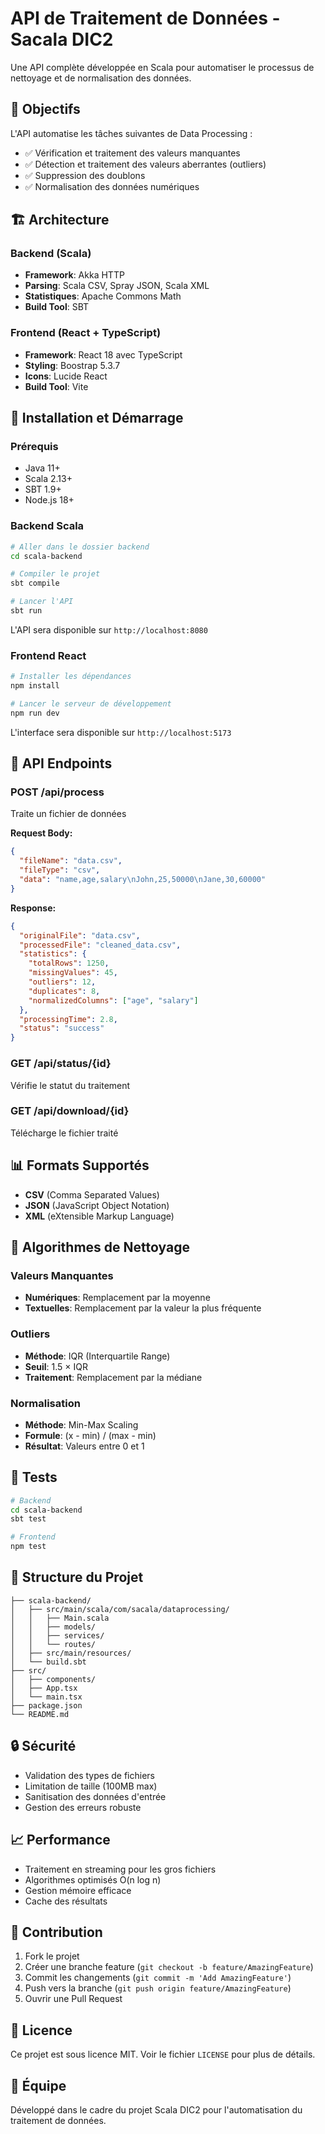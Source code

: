 # API de Traitement de Données - Sacala DIC2

Une API complète développée en Scala pour automatiser le processus de nettoyage et de normalisation des données.

## 🎯 Objectifs

L'API automatise les tâches suivantes de Data Processing :
- ✅ Vérification et traitement des valeurs manquantes
- ✅ Détection et traitement des valeurs aberrantes (outliers)
- ✅ Suppression des doublons
- ✅ Normalisation des données numériques

## 🏗️ Architecture

### Backend (Scala)
- **Framework**: Akka HTTP
- **Parsing**: Scala CSV, Spray JSON, Scala XML
- **Statistiques**: Apache Commons Math
- **Build Tool**: SBT

### Frontend (React + TypeScript)
- **Framework**: React 18 avec TypeScript
- **Styling**: Boostrap 5.3.7
- **Icons**: Lucide React
- **Build Tool**: Vite

## 🚀 Installation et Démarrage

### Prérequis
- Java 11+
- Scala 2.13+
- SBT 1.9+
- Node.js 18+

### Backend Scala

```bash
# Aller dans le dossier backend
cd scala-backend

# Compiler le projet
sbt compile

# Lancer l'API
sbt run
```

L'API sera disponible sur `http://localhost:8080`

### Frontend React

```bash
# Installer les dépendances
npm install

# Lancer le serveur de développement
npm run dev
```

L'interface sera disponible sur `http://localhost:5173`

## 📡 API Endpoints

### POST /api/process
Traite un fichier de données

**Request Body:**
```json
{
  "fileName": "data.csv",
  "fileType": "csv",
  "data": "name,age,salary\nJohn,25,50000\nJane,30,60000"
}
```

**Response:**
```json
{
  "originalFile": "data.csv",
  "processedFile": "cleaned_data.csv",
  "statistics": {
    "totalRows": 1250,
    "missingValues": 45,
    "outliers": 12,
    "duplicates": 8,
    "normalizedColumns": ["age", "salary"]
  },
  "processingTime": 2.8,
  "status": "success"
}
```

### GET /api/status/{id}
Vérifie le statut du traitement

### GET /api/download/{id}
Télécharge le fichier traité

## 📊 Formats Supportés

- **CSV** (Comma Separated Values)
- **JSON** (JavaScript Object Notation)
- **XML** (eXtensible Markup Language)

## 🔧 Algorithmes de Nettoyage

### Valeurs Manquantes
- **Numériques**: Remplacement par la moyenne
- **Textuelles**: Remplacement par la valeur la plus fréquente

### Outliers
- **Méthode**: IQR (Interquartile Range)
- **Seuil**: 1.5 × IQR
- **Traitement**: Remplacement par la médiane

### Normalisation
- **Méthode**: Min-Max Scaling
- **Formule**: (x - min) / (max - min)
- **Résultat**: Valeurs entre 0 et 1

## 🧪 Tests

```bash
# Backend
cd scala-backend
sbt test

# Frontend
npm test
```

## 📁 Structure du Projet

```
├── scala-backend/
│   ├── src/main/scala/com/sacala/dataprocessing/
│   │   ├── Main.scala
│   │   ├── models/
│   │   ├── services/
│   │   └── routes/
│   ├── src/main/resources/
│   └── build.sbt
├── src/
│   ├── components/
│   ├── App.tsx
│   └── main.tsx
├── package.json
└── README.md
```

## 🔒 Sécurité

- Validation des types de fichiers
- Limitation de taille (100MB max)
- Sanitisation des données d'entrée
- Gestion des erreurs robuste

## 📈 Performance

- Traitement en streaming pour les gros fichiers
- Algorithmes optimisés O(n log n)
- Gestion mémoire efficace
- Cache des résultats

## 🤝 Contribution

1. Fork le projet
2. Créer une branche feature (`git checkout -b feature/AmazingFeature`)
3. Commit les changements (`git commit -m 'Add AmazingFeature'`)
4. Push vers la branche (`git push origin feature/AmazingFeature`)
5. Ouvrir une Pull Request

## 📄 Licence

Ce projet est sous licence MIT. Voir le fichier `LICENSE` pour plus de détails.

## 👥 Équipe

Développé dans le cadre du projet Scala DIC2 pour l'automatisation du traitement de données.
